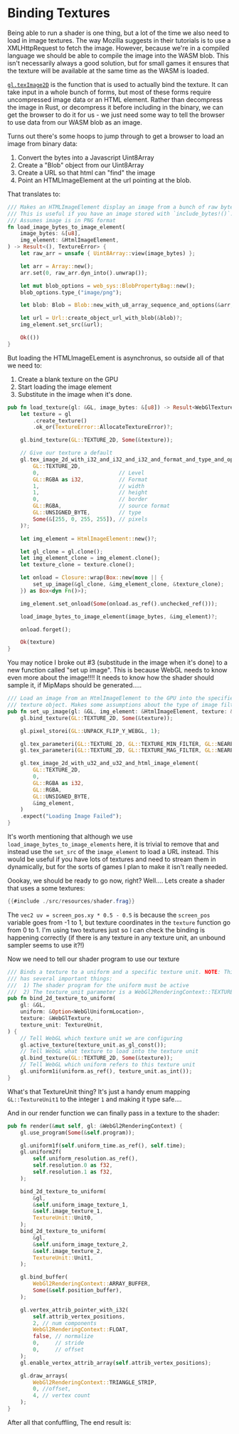 # Binding Textures

Being able to run a shader is one thing, but a lot of the time we also need
to load in image textures. The way Mozilla suggests in their tutorials is to
use a XMLHttpRequest to fetch the image. However, because we're in a compiled
language we should be able to compile the image into the WASM blob. This isn't
necessarily always a good solution, but for small games it ensures that the
texture will be available at the same time as the WASM is loaded.

[`gl.texImage2D`](https://developer.mozilla.org/en-US/docs/Web/API/WebGLRenderingContext/texImage2D)
is the function that is used to actually bind the texture. It can take input
in a whole bunch of forms, but most of these forms require uncompressed image data
or an HTML element. Rather than decompress the image in Rust, or decompress it
before including in the binary, we can get the browser to do it for us - we just
need some way to tell the browser to use data from our WASM blob as an image.

Turns out there's some hoops to jump through to get a browser to load an image
from binary data:

1. Convert the bytes into a Javascript Uint8Array
2. Create a "Blob" object from our Uint8Array
3. Create a URL so that html can "find" the image
4. Point an HTMLImageElement at the url pointing at the blob.

That translates to:

```rust
/// Makes an HTMLImageElement display an image from a bunch of raw bytes.
/// This is useful if you have an image stored with `include_bytes!()`.
/// Assumes image is in PNG format
fn load_image_bytes_to_image_element(
    image_bytes: &[u8],
    img_element: &HtmlImageElement,
) -> Result<(), TextureError> {
    let raw_arr = unsafe { Uint8Array::view(image_bytes) };

    let arr = Array::new();
    arr.set(0, raw_arr.dyn_into().unwrap());

    let mut blob_options = web_sys::BlobPropertyBag::new();
    blob_options.type_("image/png");

    let blob: Blob = Blob::new_with_u8_array_sequence_and_options(&arr, &blob_options)?;

    let url = Url::create_object_url_with_blob(&blob)?;
    img_element.set_src(&url);

    Ok(())
}
```

But loading the HTMLImageELement is asynchronus, so outside all of that we need
to:

1. Create a blank texture on the GPU
2. Start loading the image element
3. Substitute in the image when it's done.


```rust
pub fn load_texture(gl: &GL, image_bytes: &[u8]) -> Result<WebGlTexture, TextureError> {
    let texture = gl
        .create_texture()
        .ok_or(TextureError::AllocateTextureError)?;

    gl.bind_texture(GL::TEXTURE_2D, Some(&texture));

    // Give our texture a default
    gl.tex_image_2d_with_i32_and_i32_and_i32_and_format_and_type_and_opt_u8_array(
        GL::TEXTURE_2D,
        0,                         // Level
        GL::RGBA as i32,           // Format
        1,                         // width
        1,                         // height
        0,                         // border
        GL::RGBA,                  // source format
        GL::UNSIGNED_BYTE,         // type
        Some(&[255, 0, 255, 255]), // pixels
    )?;

    let img_element = HtmlImageElement::new()?;

    let gl_clone = gl.clone();
    let img_element_clone = img_element.clone();
    let texture_clone = texture.clone();

    let onload = Closure::wrap(Box::new(move || {
        set_up_image(&gl_clone, &img_element_clone, &texture_clone);
    }) as Box<dyn Fn()>);

    img_element.set_onload(Some(onload.as_ref().unchecked_ref()));

    load_image_bytes_to_image_element(image_bytes, &img_element)?;

    onload.forget();

    Ok(texture)
}
```

You may notice I broke out #3 (substitude in the image when it's done) to a new
function called "set up image". This is because WebGL needs to know even more
about the image!!!! It needs to know how the shader should sample it, if MipMaps
should be generated.....

```rust
/// Load an image from an HtmlImageElement to the GPU into the specified
/// texture object. Makes some assumptions about the type of image filtering...
pub fn set_up_image(gl: &GL, img_element: &HtmlImageElement, texture: &WebGlTexture) {
    gl.bind_texture(GL::TEXTURE_2D, Some(&texture));

    gl.pixel_storei(GL::UNPACK_FLIP_Y_WEBGL, 1);

    gl.tex_parameteri(GL::TEXTURE_2D, GL::TEXTURE_MIN_FILTER, GL::NEAREST as i32);
    gl.tex_parameteri(GL::TEXTURE_2D, GL::TEXTURE_MAG_FILTER, GL::NEAREST as i32);

    gl.tex_image_2d_with_u32_and_u32_and_html_image_element(
        GL::TEXTURE_2D,
        0,
        GL::RGBA as i32,
        GL::RGBA,
        GL::UNSIGNED_BYTE,
        &img_element,
    )
    .expect("Loading Image Failed");
}
```
It's worth mentioning that although we use
`load_image_bytes_to_image_elements` here, it is trivial to remove that and
instead use the `set_src` of the `image_element` to load a URL instead. This
would be useful if you have lots of textures and need to stream them in
dynamically, but for the sorts of games I plan to make it isn't really needed.


Oookay, we should be ready to go now, right? Well....
Lets create a shader that uses a some textures:

```glsl
{{#include ./src/resources/shader.frag}}
```
The `vec2 uv = screen_pos.xy * 0.5 - 0.5` is because the `screen_pos` variable goes
from -1 to 1, but texture coordinates in the `texture` function go from 0 to 1.
I'm using two textures just so I can check the binding is happening correctly
(if there is any texture in any texture unit, an unbound sampler seems to use it?!)

Now we need to tell our shader program to use our texture
```rust
/// Binds a texture to a uniform and a specific texture unit. NOTE: This function
/// has several important things:
///  1) The shader program for the uniform must be active
///  2) The texture_unit parameter is a WebGl2RenderingContext::TEXTURE* constant
pub fn bind_2d_texture_to_uniform(
    gl: &GL,
    uniform: &Option<WebGlUniformLocation>,
    texture: &WebGlTexture,
    texture_unit: TextureUnit,
) {
    // Tell WebGL which texture unit we are configuring
    gl.active_texture(texture_unit.as_gl_const());
    // Tell WebGL what texture to load into the texture unit
    gl.bind_texture(GL::TEXTURE_2D, Some(&texture));
    // Tell WebGL which uniform refers to this texture unit
    gl.uniform1i(uniform.as_ref(), texture_unit.as_int());
}
```

What's that TextureUnit thing? It's just a handy enum mapping
`GL::TextureUnit1` to the integer `1` and making it type safe....


And in our render function we can finally pass in a texture to the shader:
```rust
pub fn render(&mut self, gl: &WebGl2RenderingContext) {
    gl.use_program(Some(&self.program));

    gl.uniform1f(self.uniform_time.as_ref(), self.time);
    gl.uniform2f(
        self.uniform_resolution.as_ref(),
        self.resolution.0 as f32,
        self.resolution.1 as f32,
    );

    bind_2d_texture_to_uniform(
        &gl,
        &self.uniform_image_texture_1,
        &self.image_texture_1,
        TextureUnit::Unit0,
    );
    bind_2d_texture_to_uniform(
        &gl,
        &self.uniform_image_texture_2,
        &self.image_texture_2,
        TextureUnit::Unit1,
    );

    gl.bind_buffer(
        WebGl2RenderingContext::ARRAY_BUFFER,
        Some(&self.position_buffer),
    );

    gl.vertex_attrib_pointer_with_i32(
        self.attrib_vertex_positions,
        2, // num components
        WebGl2RenderingContext::FLOAT,
        false, // normalize
        0,     // stride
        0,     // offset
    );
    gl.enable_vertex_attrib_array(self.attrib_vertex_positions);

    gl.draw_arrays(
        WebGl2RenderingContext::TRIANGLE_STRIP,
        0, //offset,
        4, // vertex count
    );
}
```

After all that confuffling, The end result is:

<canvas id="binding_textures"></canvas>
